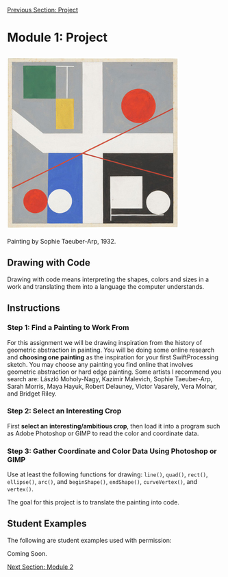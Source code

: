 [Previous Section: Project](2_EXERCISE.md)

# Module 1: Project

## <img src="images/SophieTaeuberArp_1932.jpg" alt="SophieTaeuberArp_1932" />

Painting by Sophie Taeuber-Arp, 1932.

## Drawing with Code

Drawing with code means interpreting the  shapes, colors and sizes in a work and translating them into a language  the computer understands.

## Instructions

### Step 1: Find a Painting to Work From

For this assignment we will be drawing inspiration from the history of geometric abstraction in painting. You will be doing some online research and **choosing one painting** as the inspiration for your first SwiftProcessing sketch. You may choose any painting you find online that involves geometric abstraction or hard edge painting. Some artists I recommend you search are: László Moholy-Nagy, Kazimir Malevich, Sophie Taeuber-Arp, Sarah Morris, Maya Hayuk, Robert Delauney, Victor Vasarely, Vera Molnar, and Bridget Riley.

### Step 2: Select an Interesting Crop

First **select an** **interesting/ambitious crop**, then load it into a program such as Adobe Photoshop or GIMP to read the color and coordinate data.

### Step 3: Gather Coordinate and Color Data Using Photoshop or GIMP

Use at least the following functions for drawing:  `line()`, `quad()`, `rect()`, `ellipse()`, `arc()`, and `beginShape()`,  `endShape()`, `curveVertex()`, and `vertex()`.

The goal for this project is to translate the  painting into code.

## Student Examples

The following are student examples used with permission:

Coming Soon.

[Next Section: Module 2](../2_ColorLoopsAnimation/0_INTRODUCTION.md)